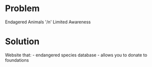 # Problem

Endagered Animals '/n'
Limited Awareness

# Solution

Website that:
    - endangered species database
    - allows you to donate to foundations
